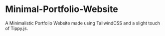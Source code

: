 # Minimal-Portfolio-Website

A Minimalistic Portfolio Website made using TailwindCSS and a slight touch of Tippy.js.

